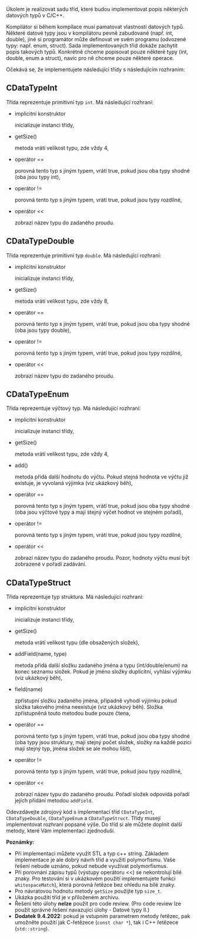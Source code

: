 Úkolem je realizovat sadu tříd, které budou implementovat popis některých datových typů v C/C++.

Kompilátor si během kompilace musí pamatovat vlastnosti datových typů. Některé datové typy jsou v kompilátoru pevně zabudované (např. int, double), jiné si programátor může definovat ve svém programu (odvozené typy: např. enum, struct). Sada implementovaných tříd dokáže zachytit popis takových typů. Konkrétně chceme popisovat pouze některé typy (int, double, enum a struct), navíc pro ně chceme pouze některé operace.

Očekává se, že implementujete následující třídy s následujícím rozhraním:

## CDataTypeInt

Třída reprezentuje primitivní typ `int`. Má následující rozhraní:

- implicitní konstruktor

  inicializuje instanci třídy,

- getSize()

  metoda vrátí velikost typu, zde vždy 4,

- operátor ==

  porovná tento typ s jiným typem, vrátí true, pokud jsou oba typy shodné (oba jsou typy int),

- operátor !=

  porovná tento typ s jiným typem, vrátí true, pokud jsou typy rozdílné,

- operátor <<

  zobrazí název typu do zadaného proudu.

## CDataTypeDouble

Třída reprezentuje primitivní typ `double`. Má následující rozhraní:

- implicitní konstruktor

  inicializuje instanci třídy,

- getSize()

  metoda vrátí velikost typu, zde vždy 8,

- operátor ==

  porovná tento typ s jiným typem, vrátí true, pokud jsou oba typy shodné (oba jsou typy double),

- operátor !=

  porovná tento typ s jiným typem, vrátí true, pokud jsou typy rozdílné,

- operátor <<

  zobrazí název typu do zadaného proudu.

## CDataTypeEnum

Třída reprezentuje výčtový typ. Má následující rozhraní:

- implicitní konstruktor

  inicializuje instanci třídy,

- getSize()

  metoda vrátí velikost typu, zde vždy 4,

- add()

  metoda přidá další hodnotu do výčtu. Pokud stejná hodnota ve výčtu již existuje, je vyvolaná výjimka (viz ukázkový běh),

- operátor ==

  porovná tento typ s jiným typem, vrátí true, pokud jsou oba typy shodné (oba jsou výčtové typy a mají stejný výčet hodnot ve stejném pořadí),

- operátor !=

  porovná tento typ s jiným typem, vrátí true, pokud jsou typy rozdílné,

- operátor <<

  zobrazí název typu do zadaného proudu. Pozor, hodnoty výčtu musí být zobrazené v pořadí zadávání.

## CDataTypeStruct

Třída reprezentuje typ struktura. Má následující rozhraní:

- implicitní konstruktor

  inicializuje instanci třídy,

- getSize()

  metoda vrátí velikost typu (dle obsažených složek),

- addField(name, type)

  metoda přidá další složku zadaného jména a typu (int/double/enum) na konec seznamu složek. Pokud je jméno složky duplicitní, vyhlásí výjimku (viz ukázkový běh),

- field(name)

  zpřístupní složku zadaného jména, případně vyhodí výjimku pokud složka takového jména neexistuje (viz ukázkový běh). Složka zpřístupněná touto metodou bude pouze čtena,

- operátor ==

  porovná tento typ s jiným typem, vrátí true, pokud jsou oba typy shodné (oba typy jsou struktury, mají stejný počet složek, složky na každé pozici mají stejný typ, jména složek se ale mohou lišit),

- operátor !=

  porovná tento typ s jiným typem, vrátí true, pokud jsou typy rozdílné,

- operátor <<

  zobrazí název typu do zadaného proudu. Pořadí složek odpovídá pořadí jejich přidání metodou `addField`.

Odevzdávejte zdrojový kód s implementací tříd `CDataTypeInt`, `CDataTypeDouble`, `CDataTypeEnum` a `CDataTypeStruct`. Třídy musejí implementovat rozhraní popsané výše. Do tříd si ale můžete doplnit další metody, které Vám implementaci zjednoduší.

**Poznámky:**

- Při implementaci můžete využít STL a typ c++ string. Základem implementace je ale dobrý návrh tříd a využití polymorfismu. Vaše řešení nebude uznáno, pokud nebude využívat polymorfismus.
- Při porovnání zápisu typů (výstupy operátoru <<) se nekontrolují bílé znaky. Pro testování si v ukázkovém použití implementujete funkci `whitespaceMatch`), která porovná řetězce bez ohledu na bílé znaky.
- Pro návratovou hodnotu metody `getSize` použijte typ `size_t`.
- Ukázka použití tříd je v přiloženém archivu.
- Řešení této úlohy **nelze** použít pro code review. (Pro code review lze použít správné řešení navazující úlohy - Datové typy II.)
- **Dodatek 9.4.2022:** pokud je vstupním parametrem metody řetězec, pak umožněte použití jak C-řetězece (`const char *`), tak i C++ řetězece (`std::string`).